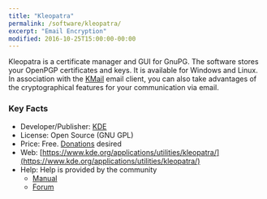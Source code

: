 ```yaml
---
title: "Kleopatra"
permalink: /software/kleopatra/
excerpt: "Email Encryption"
modified: 2016-10-25T15:00:00-00:00
---
```


Kleopatra is a certificate manager and GUI for GnuPG. The software stores your OpenPGP certificates and keys. It is available for Windows and Linux. In association with the [KMail]( https://www.kde.org/applications/internet/kmail/) email client, you can also take advantages of the cryptographical features for your communication via email.

### Key Facts

* Developer/Publisher: [KDE](https://www.kde.org/)
* License: Open Source (GNU GPL)
* Price: Free. [Donations](https://www.kde.org/community/donations/index.php#money) desired
* Web: [https://www.kde.org/applications/utilities/kleopatra/](https://www.kde.org/applications/utilities/kleopatra/)
* Help: Help is provided by the community
	* [Manual](https://docs.kde.org/stable5/en/pim/kleopatra/index.html)
	* [Forum](https://forum.kde.org/viewforum.php?f=215)